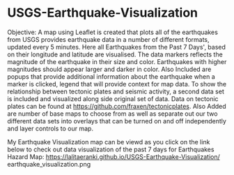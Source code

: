 # USGS-Earthquake-Visualization
Objective: 
 A map using Leaflet  is created that plots all of the earthquakes from USGS provides earthquake data in a number of different formats, updated every 5 minutes. Here all Earthquakes from the Past 7 Days', based on their longitude and latitude are visualised.
The data markers reflects the magnitude of the earthquake in their size and color. Earthquakes with higher magnitudes should appear larger and darker in color.
Also Included are  popups that provide additional information about the earthquake when a marker is clicked, legend that will provide context for  map data.
To show the relationship between tectonic plates and seismic activity, a second data set is included and visualized along side original set of data. Data on tectonic plates can be found at https://github.com/fraxen/tectonicplates.
Also Added are number of base maps to choose from as well as separate out our two different data sets into overlays that can be turned on and off independently and layer controls to our map.


My Earthquake Visualization map can be viewd as you click on the link below to check out data visualization of the past 7 days for Earthquakes Hazard Map:
https://lalitaeranki.github.io/USGS-Earthquake-Visualization/
earthquake_visualization.png
